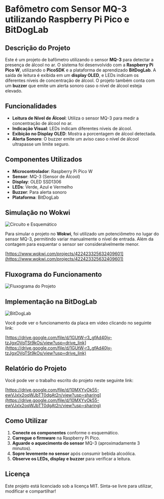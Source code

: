 # Bafômetro com Sensor MQ-3 utilizando Raspberry Pi Pico e BitDogLab

## Descrição do Projeto

Este é um projeto de bafômetro utilizando o sensor **MQ-3** para detectar a presença de álcool no ar. O sistema foi desenvolvido com a **Raspberry Pi Pico W**, utilizando o **PicoSDK** e a plataforma de aprendizado **BitDogLab**. A saída de leitura é exibida em um **display OLED**, e LEDs indicam os diferentes níveis de concentração de álcool. O projeto também conta com um **buzzer** que emite um alerta sonoro caso o nível de álcool esteja elevado.

## Funcionalidades

- **Leitura de Nível de Álcool**: Utiliza o sensor MQ-3 para medir a concentração de álcool no ar.
- **Indicação Visual**: LEDs indicam diferentes níveis de álcool.
- **Exibição no Display OLED**: Mostra a porcentagem de álcool detectada.
- **Alerta Sonoro**: O buzzer emite um aviso caso o nível de álcool ultrapasse um limite seguro.

## Componentes Utilizados

- **Microcontrolador**: Raspberry Pi Pico W
- **Sensor**: MQ-3 (Sensor de Álcool)
- **Display**: OLED SSD1306
- **LEDs**: Verde, Azul e Vermelho
- **Buzzer**: Para alerta sonoro
- **Plataforma**: BitDogLab

## Simulação no Wokwi

![Circuito e Esquemático](https://i.imgur.com/uDFc9Ah.png)

Para simular o projeto no **Wokwi**, foi utilizado um potenciômetro no lugar do sensor MQ-3, permitindo variar manualmente o nível de entrada. Além da contagem para esquentar o sensor ser consideralvelmente menor.

[https://www.wokwi.com/projects/422423325632409601](https://www.wokwi.com/projects/422423325632409601)

## Fluxograma do Funcionamento

![Fluxograma do Projeto](https://i.imgur.com/bFbbROv.png)

## Implementação na BitDogLab

![BitDogLab](https://i.imgur.com/b1OIMVR.png)

Você pode ver o funcionamento da placa em video clicando no seguinte link:

[https://drive.google.com/file/d/1GUtW-r3_gfAd40jy-tzJgxOVqTSt9kOs/view?usp=drive_link](https://drive.google.com/file/d/1GUtW-r3_gfAd40jy-tzJgxOVqTSt9kOs/view?usp=drive_link)

## Relatório do Projeto

Você pode ver o trabalho escrito do projeto neste seguinte link:

[https://drive.google.com/file/d/10MXYvOk55-ewVJxlx2oqWJbTT0dgAt2n/view?usp=sharing](https://drive.google.com/file/d/10MXYvOk55-ewVJxlx2oqWJbTT0dgAt2n/view?usp=sharing)

## Como Utilizar

1. **Conecte os componentes** conforme o esquemático.
2. **Carregue o firmware** na Raspberry Pi Pico.
3. **Aguarde o aquecimento do sensor** MQ-3 (aproximadamente 3 minutos).
4. **Sopre levemente no sensor** após consumir bebida alcoólica.
5. **Observe os LEDs, display e buzzer** para verificar a leitura.



## Licença

Este projeto está licenciado sob a licença MIT. Sinta-se livre para utilizar, modificar e compartilhar!

